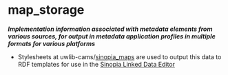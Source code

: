 # map_storage
***Implementation information associated with metadata elements from various sources, for output in metadata application profiles in multiple formats for various platforms***

- Stylesheets at uwlib-cams/[sinopia_maps](https://github.com/uwlib-cams/sinopia_maps) are used to output this data to RDF templates for use in the [Sinopia Linked Data Editor](https://sinopia.io/)
